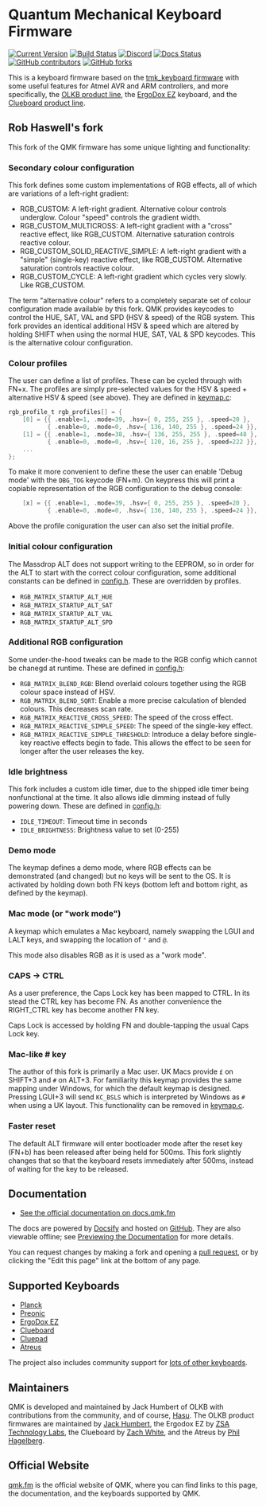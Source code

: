 # Quantum Mechanical Keyboard Firmware

[![Current Version](https://img.shields.io/github/tag/qmk/qmk_firmware.svg)](https://github.com/qmk/qmk_firmware/tags)
[![Build Status](https://travis-ci.org/qmk/qmk_firmware.svg?branch=master)](https://travis-ci.org/qmk/qmk_firmware)
[![Discord](https://img.shields.io/discord/440868230475677696.svg)](https://discord.gg/Uq7gcHh)
[![Docs Status](https://img.shields.io/badge/docs-ready-orange.svg)](https://docs.qmk.fm)
[![GitHub contributors](https://img.shields.io/github/contributors/qmk/qmk_firmware.svg)](https://github.com/qmk/qmk_firmware/pulse/monthly)
[![GitHub forks](https://img.shields.io/github/forks/qmk/qmk_firmware.svg?style=social&label=Fork)](https://github.com/qmk/qmk_firmware/)

This is a keyboard firmware based on the [tmk\_keyboard firmware](https://github.com/tmk/tmk_keyboard) with some useful features for Atmel AVR and ARM controllers, and more specifically, the [OLKB product line](https://olkb.com), the [ErgoDox EZ](https://ergodox-ez.com) keyboard, and the [Clueboard product line](https://clueboard.co).

## Rob Haswell's fork

This fork of the QMK firmware has some unique lighting and functionality:

### Secondary colour configuration

This fork defines some custom implementations of RGB effects, all of which are variations of a left-right gradient:

* RGB_CUSTOM: A left-right gradient. Alternative colour controls underglow. Colour "speed" controls the gradient width.
* RGB_CUSTOM_MULTICROSS: A left-right gradient with a "cross" reactive effect, like RGB_CUSTOM. Alternative saturation controls reactive colour.
* RGB_CUSTOM_SOLID_REACTIVE_SIMPLE: A left-right gradient with a "simple" (single-key) reactive effect, like RGB_CUSTOM. Alternative saturation controls reactive colour.
* RGB_CUSTOM_CYCLE: A left-right gradient which cycles very slowly. Like RGB_CUSTOM.

The term "alternative colour" refers to a completely separate set of colour configuration made available by this fork. QMK provides keycodes to control the HUE, SAT, VAL and SPD (HSV & speed) of the RGB system. This fork provides an identical additional HSV & speed which are altered by holding SHIFT when using the normal HUE, SAT, VAL & SPD keycodes. This is the alternative colour configuration.

### Colour profiles

The user can define a list of profiles. These can be cycled through with FN+x. The profiles are simply pre-selected values for the HSV & speed + alternative HSV & speed (see above). They are defined in [keymap.c](massdrop/alt/keymaps/custom/keymap.c):

```c
rgb_profile_t rgb_profiles[] = {
    [0] = {{ .enable=1, .mode=39, .hsv={ 0, 255, 255 }, .speed=20 },
           { .enable=0, .mode=0, .hsv={ 136, 140, 255 }, .speed=24 }},
    [1] = {{ .enable=1, .mode=38, .hsv={ 136, 255, 255 }, .speed=48 },
           { .enable=0, .mode=0, .hsv={ 120, 16, 255 }, .speed=222 }},
    ...
};
```

To make it more convenient to define these the user can enable 'Debug mode' with the `DBG_TOG` keycode (FN+m). On keypress this will print a copiable representation of the RGB configuration to the debug console:

```c
    [x] = {{ .enable=1, .mode=39, .hsv={ 0, 255, 255 }, .speed=20 },
           { .enable=0, .mode=0, .hsv={ 136, 140, 255 }, .speed=24 }},
```

Above the profile coniguration the user can also set the initial profile.

### Initial colour configuration

The Massdrop ALT does not support writing to the EEPROM, so in order for the ALT to start with the correct colour configuration, some additional constants can be defined in [config.h](keyboards/massdrop/alt/config.h). These are overridden by profiles.

* `RGB_MATRIX_STARTUP_ALT_HUE`
* `RGB_MATRIX_STARTUP_ALT_SAT`
* `RGB_MATRIX_STARTUP_ALT_VAL`
* `RGB_MATRIX_STARTUP_ALT_SPD`

### Additional RGB configuration

Some under-the-hood tweaks can be made to the RGB config which cannot be chanegd at runtime. These are defined in [config.h](keyboards/massdrop/alt/config.h):

* `RGB_MATRIX_BLEND_RGB`: Blend overlaid colours together using the RGB colour space instead of HSV.
* `RGB_MATRIX_BLEND_SQRT`: Enable a more precise calculation of blended colours. This decreases scan rate.
* `RGB_MATRIX_REACTIVE_CROSS_SPEED`: The speed of the cross effect.
* `RGB_MATRIX_REACTIVE_SIMPLE_SPEED`: The speed of the single-key effect.
* `RGB_MATRIX_REACTIVE_SIMPLE_THRESHOLD`: Introduce a delay before single-key reactive effects begin to fade. This allows the effect to be seen for longer after the user releases the key.

### Idle brightness

This fork includes a custom idle timer, due to the shipped idle timer being nonfunctional at the time. It also allows idle dimming instead of fully powering down. These are defined in [config.h](keyboards/massdrop/alt/config.h):

* `IDLE_TIMEOUT`: Timeout time in seconds
* `IDLE_BRIGHTNESS`: Brightness value to set (0-255)

### Demo mode

The keymap defines a demo mode, where RGB effects can be demonstrated (and changed) but no keys will be sent to the OS. It is activated by holding down both FN keys (bottom left and bottom right, as defined by the keymap).

### Mac mode (or "work mode")

A keymap which emulates a Mac keyboard, namely swapping the LGUI and LALT keys, and swapping the location of `"` and `@`.

This mode also disables RGB as it is used as a "work mode".

### CAPS -> CTRL

As a user preference, the Caps Lock key has been mapped to CTRL. In its stead the CTRL key has become FN. As another convenience the RIGHT_CTRL key has become another FN key.

Caps Lock is accessed by holding FN and double-tapping the usual Caps Lock key.

### Mac-like # key

The author of this fork is primarily a Mac user. UK Macs provide `£` on SHIFT+3 and `#` on ALT+3. For familiarity this keymap provides the same mapping under Windows, for which the default keymap is designed. Pressing LGUI+3 will send `KC_BSLS` which is interpreted by Windows as `#` when using a UK layout. This functionality can be removed in [keymap.c](massdrop/alt/keymaps/custom/keymap.c).

### Faster reset

The default ALT firmware will enter bootloader mode after the reset key (FN+b) has been released after being held for 500ms. This fork slightly changes that so that the keyboard resets immediately after 500ms, instead of waiting for the key to be released.

## Documentation

* [See the official documentation on docs.qmk.fm](https://docs.qmk.fm)

The docs are powered by [Docsify](https://docsify.js.org/) and hosted on [GitHub](/docs/). They are also viewable offline; see [Previewing the Documentation](https://docs.qmk.fm/#/contributing?id=previewing-the-documentation) for more details.

You can request changes by making a fork and opening a [pull request](https://github.com/qmk/qmk_firmware/pulls), or by clicking the "Edit this page" link at the bottom of any page.

## Supported Keyboards

* [Planck](/keyboards/planck/)
* [Preonic](/keyboards/preonic/)
* [ErgoDox EZ](/keyboards/ergodox_ez/)
* [Clueboard](/keyboards/clueboard/)
* [Cluepad](/keyboards/clueboard/17/)
* [Atreus](/keyboards/atreus/)

The project also includes community support for [lots of other keyboards](/keyboards/).

## Maintainers

QMK is developed and maintained by Jack Humbert of OLKB with contributions from the community, and of course, [Hasu](https://github.com/tmk). The OLKB product firmwares are maintained by [Jack Humbert](https://github.com/jackhumbert), the Ergodox EZ by [ZSA Technology Labs](https://github.com/zsa), the Clueboard by [Zach White](https://github.com/skullydazed), and the Atreus by [Phil Hagelberg](https://github.com/technomancy).

## Official Website

[qmk.fm](https://qmk.fm) is the official website of QMK, where you can find links to this page, the documentation, and the keyboards supported by QMK.
